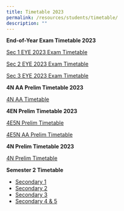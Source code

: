 ```yaml
---
title: Timetable 2023
permalink: /resources/students/timetable/
description: ""
---
```

**End-of-Year Exam Timetable 2023**

[Sec 1 EYE 2023 Exam Timetable](/files/Timetable/sec1eye23b.pdf)

[Sec 2 EYE 2023 Exam Timetable](/files/Timetable/sec2eye23b.pdf)

[Sec 3 EYE 2023 Exam Timetable](/files/Timetable/sec3eye23b.pdf)


**4N AA Prelim Timetable 2023**

[4N AA Timetable](/files/Timetable/4naaprelims%20tt2023e.pdf)

**4EN Prelim Timetable 2023**

[4E5N Prelim Timetable](/files/Timetable/4e5nprelims%20tt2023d.pdf)

[4E5N AA Prelim Timetable](/files/Timetable/4e5naaprelimstt2023a.pdf)



**4N Prelim Timetable 2023**

[4N Prelim Timetable](/files/Timetable/4nprelimstt2023a.pdf)



**Semester 2 Timetable**
* [Secondary 1](/files/Timetable/secondary%201s2.pdf)
* [Secondary 2](/files/Timetable/secondary%202s2.pdf)
* [Secondary 3](/files/Timetable/secondary%203s2.pdf)
* [Secondary 4 & 5](/files/Timetable/secondary%204s2.pdf)